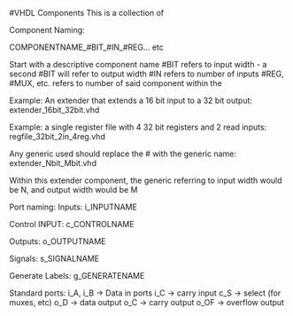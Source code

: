 #VHDL Components
This is a collection of 

Component Naming:

COMPONENTNAME_#BIT_#IN_#REG... etc

Start with a descriptive component name
\#BIT refers to input width - a second \#BIT will refer to output width
\#IN refers to number of inputs
\#REG, \#MUX, etc. refers to number of said component within the 

Example: An extender that extends a 16 bit input to a 32 bit output:
extender_16bit_32bit.vhd

Example: a single register file with 4 32 bit registers and 2 read inputs:
regfile_32bit_2in_4reg.vhd

Any generic used should replace the # with the generic name:
extender_Nbit_Mbit.vhd

Within this extender component, the generic referring to input width would be N, and output width would be M




Port naming:
Inputs:
i_INPUTNAME

Control INPUT:
c_CONTROLNAME

Outputs:
o_OUTPUTNAME

Signals:
s_SIGNALNAME

Generate Labels:
g_GENERATENAME

Standard ports:
i_A, i_B -> Data in ports
i_C -> carry input
c_S -> select (for muxes, etc)
o_D -> data output
o_C -> carry output
o_OF -> overflow output